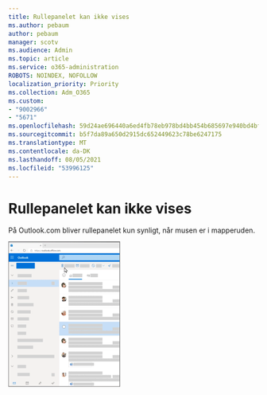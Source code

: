 ```yaml
---
title: Rullepanelet kan ikke vises
ms.author: pebaum
author: pebaum
manager: scotv
ms.audience: Admin
ms.topic: article
ms.service: o365-administration
ROBOTS: NOINDEX, NOFOLLOW
localization_priority: Priority
ms.collection: Adm_O365
ms.custom:
- "9002966"
- "5671"
ms.openlocfilehash: 59d24ae696440a6ed4fb78eb978bd4bb454b685697e940bd4bfbf8b9009f141e
ms.sourcegitcommit: b5f7da89a650d2915dc652449623c78be6247175
ms.translationtype: MT
ms.contentlocale: da-DK
ms.lasthandoff: 08/05/2021
ms.locfileid: "53996125"
---
```

# <a name="cannot-see-the-scroll-bar"></a>Rullepanelet kan ikke vises

På Outlook.com bliver rullepanelet kun synligt, når musen er i mapperuden.

![Rullepanelet før musen over indbakken](media/16353_mouse_over_inbox_scrollbar-225x292.gif)

